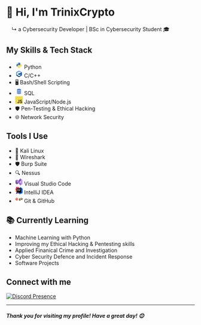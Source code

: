 # 👋 Hi, I'm TrinixCrypto  
⠀ ↳ a Cybersecurity Developer | BSc in Cybersecurity Student 🎓

## My Skills & Tech Stack  
- <img height="20" src="https://raw.githubusercontent.com/github/explore/main/topics/python/python.png"> Python
- <img height="20" src="https://github.com/github/explore/blob/main/topics/c/c.png"> C/C++
- 🖥️ Bash/Shell Scripting
- <img height="20" src="https://github.com/github/explore/blob/main/topics/sql/sql.png"> SQL
- <img height="20" src="https://github.com/github/explore/blob/main/topics/javascript/javascript.png"> JavaScript/Node.js
- 🛡️ Pen-Testing & Ethical Hacking  
- 🌐 Network Security


## Tools I Use  
- 🐧 Kali Linux  
- 📶 Wireshark  
- 🛡️ Burp Suite
- 🔍 Nessus    
- <img height="20" src="https://github.com/github/explore/blob/main/topics/visual-studio/visual-studio.png?raw=true"> Visual Studio Code
- <img height="20" src="https://github.com/github/explore/blob/main/topics/intellij-idea/intellij-idea.png"> IntelliJ IDEA
- <img height="20" src="https://github.com/github/explore/blob/main/topics/git/git.png"> Git & GitHub

## 📚 Currently Learning
- Machine Learning with Python
- Improving my Ethical Hacking & Pentesting skills
- Applied Finanical Crime and Investigation
- Cyber Security Defence and Incident Response
- Software Projects

## Connect with me  
[![Discord Presence](https://lanyard.cnrad.dev/api/192210511180333059)](https://discord.com/users/192210511180333059)


---
##### *Thank you for visiting my profile! Have a great day!* 😊
